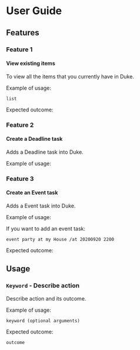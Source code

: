 # User Guide

## Features 

### Feature 1 

<h4>View existing items</h4>

To view all the items that you currently have in Duke.

Example of usage: 

    list

Expected outcome:

### Feature 2

<h4>Create a Deadline task</h4>

Adds a Deadline task into Duke.

Example of usage: 

### Feature 3

<h4>Create an Event task</h4>

Adds a Event task into Duke.

Example of usage: 

If you want to add an event task:

    event party at my House /at 20200920 2200

Expected outcome:
## Usage

### `Keyword` - Describe action

Describe action and its outcome.

Example of usage: 

`keyword (optional arguments)`

Expected outcome:

`outcome`
